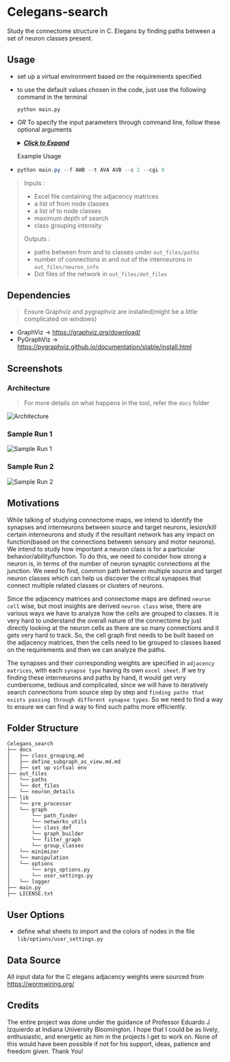 # Celegans-search
Study the connectome structure in C. Elegans by finding paths between a set of neuron classes present.

## Usage

- set up a virtual environment based on the requirements specified

- to use the default values chosen in the code, just use the following command in the terminal

  `python main.py`

- *OR* To specify the input parameters through command line, follow these optional arguments

  <details>
      <summary><u><b><i>Click to Expand</i></b></u></summary>
      <ul>
    		<li><b>--f</b>
      		<ul>
        			<li>specifies a list of `FROM NEURON CLASSES` to find path to as target</li>
        			<li>default specified in code taken otherwise</li>
      		</ul>
    		</li>
    		<li> <b>--t</b>
      		<ul>
        			<li>specifies a list of `TO NEURON CLASSES` to find path to as target</li>
        			<li>follow similar guidelines as the --f argument</li>
        			<li>default specified in code taken otherwise</li>
      		</ul>
    		</li>
    		<li> <b>--cgi</b>
      		<ul>
        			<li>specifies the class grouping intensity</li>
                  <li> Options are
                      <ul>
                          <li>> <b>1</b> - <i>Strong</i>: *should have all possible combinations from source cells to target cells*</li>
                          <li> <b>2</b> - <b>Moderate(default)</b>:*All cells from source connect to at least one cell from target class*</li>
                          <li> <b>3</b> - <i>Lenient</i>: *Any one cell in from class, connect to at least 1 cell from target class*</li>
                          <li> <b>0</b> -<i>Show all graphs</i></li>
                      </ul>
    				</li>
              </ul>
            </li>
     		<li> <b>--c</b>
      		<ul>
        			<li>specifies the max distance cutoff depth to search till(default- 2)</li>
      		</ul>
          	</li>
          	<li> <b>--h</b>
      		<ul>
        			<li>to get a view of all optional parameters available</li>
      		</ul>
          	</li>
            <li> <b>--show_cell</b>
      		<ul>
        			<li>to also view the network for the cell graph</li>
      		</ul>
          	</li>
          	<li><b>--s</b>
      		<ul>
            	<li>specifies a list of synapses we wish to observe(by default both are shown)</li>
                <li>{specify `c` for chemical and `e` for electric}</li>
                <li>{color scheme: `green` for `chemical`, `yellow` for `electric` and `purple` for `mixed`}</li>
      		</ul>
    		</li>
      </ul>
  	</details>
    		
  
  Example Usage


- ```powershell
  python main.py --f AWB --t AVA AVB --c 2 --cgi 0
  ```

> Inputs : 
>
> - Excel file containing the adjacency matrices
> - a list of from node classes
> - a list of to node classes
> - maximum depth of search
> - class grouping intensity
>
> Outputs :
>
> - paths between from and to classes under `out_files/paths`
> - number of connections in and out of the interneurons in `out_files/neuron_info`
> - Dot files of the network in `out_files/dot_files`

## Dependencies

> Ensure Graphviz and pygraphviz are installed(might be a little complicated on windows)

- GraphViz -> https://graphviz.org/download/
- PyGraphViz -> https://pygraphviz.github.io/documentation/stable/install.html

## Screenshots

### Architecture

> For more details on what happens in the tool, refer the `docs` folder

![Architecture](/docs/screenshots/architecture.JPG)

### Sample Run 1

![Sample Run 1](/docs/screenshots/sample_run1.JPG)



### Sample Run 2

![Sample Run 2](/docs/screenshots/sample_run2.JPG)

## Motivations

While talking of studying connectome maps, we intend to identify the synapses and interneurons between source and target neurons, lesion/kill certain interneurons and study if the resultant network has any impact on function(based on the connections between sensory and motor neurons). We intend to study how important a neuron class is for a particular behavior/ability/function. To do this, we need to consider how strong a neuron is, in terms of the number of neuron synaptic connections at the junction. We need to find, common path between multiple source and target neuron classes which can help us discover the critical synapses that connect multiple related classes or clusters of neurons. 

Since the adjacency matrices and connectome maps are defined `neuron cell` wise, but most insights are derived `neuron class` wise, there are various ways we have to analyze how the cells are grouped to classes. It is very hard to understand the overall nature of the connectome by just directly looking at the neuron cells as there are so many connections and it gets very hard to track. So, the cell graph first needs to be built based on the adjacency matrices, then the cells need to be grouped to classes based on the requirements and then we can analyze the paths. 



The synapses and their corresponding weights are specified in `adjacency matrices`, with each `synapse type` having its own `excel sheet`.  If we try finding these interneurons and paths by hand, it would get very cumbersome, tedious and complicated, since we will have to iteratively search connections from source step by step and `finding paths that exists passing through different synapse types`. So we need to find a way to ensure we can find a way to find such paths more efficiently. 

## Folder Structure


````
Celegans_search
├── docs
│   ├── class_grouping.md
│   ├── define_subgraph_as_view.md.md
│   ├── set up virtual env
├── out_files
│   └── paths
│   └── dot_files
│   └── neuron_details
├── lib
│   └── pre_processor
│   └── graph
│       └── path_finder
│       └── networkx_utils
│       └── class_def
│       └── graph_builder
│       └── filter_graph
│       └── group_classes
│   └── minimizer
│   └── manipulation
│   └── options
│       └── args_options.py
│       └── user_settings.py
│   └── logger
├── main.py
├── LICENSE.txt
````

## User Options

- define what sheets to import and the colors of nodes in the file `lib/options/user_settings.py`

## Data Source

All input data for the C elegans adjacency weights were sourced from https://wormwiring.org/

## Credits

The entire project was done under the guidance of Professor Eduardo J Izquierdo at Indiana University Bloomington. I hope that I could be as lively, enthusiastic, and energetic as him in the projects I get to work on. None of this would have been possible if not for his support, ideas, patience and freedom given. Thank You!